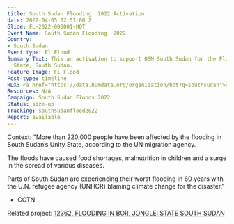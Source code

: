 ```yaml
---
title: South Sudan Flooding  2022 Activation
date: 2022-04-05 02:51:00 Z
Glide: FL-2022-000001-HOT
Event Name: South Sudan Flooding  2022
Country:
- South Sudan
Event type: Fl Flood
Summary Text: This an activation to support OSM South Sudan for the Floodings in Unity
  State, South Sudan.
Feature Image: Fl Flood
Post-type: timeline
HDX: <a href="https://data.humdata.org/organization/hot?q=southsudan">South Sudan</a>
Resources: N/A
Campaign: South Sudan Floods 2022
Status: size-up
Tracking: southsudanflood2022
Report: available
---
```


Context: "More than 220,000 people have been affected by the flooding in South Sudan’s Unity State, according to the UN migration agency.

The floods have caused food shortages, malnutrition in children and a surge in the spread of various diseases.

Parts of South Sudan are experiencing their worst flooding in 60 years with the U.N. refugee agency (UNHCR) blaming climate change for the disaster." 

- CGTN


Related project: <a href="https://tasks.hotosm.org/projects/12362">12362, FLOODING IN BOR, JONGLEI STATE SOUTH SUDAN</a> 
